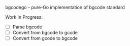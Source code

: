 bgcodego - pure-Go implementation of bgcode standard

Work In Progress:
- [ ] Parse bgcode
- [ ] Convert from bgcode to gcode
- [ ] Convert from gcode to bgcode
